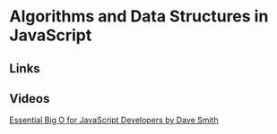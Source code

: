 # Algorithms and Data Structures in JavaScript

## Links

## Videos

[Essential Big O for JavaScript Developers by Dave Smith](https://www.youtube.com/watch?v=KatlvCFHPRo)

